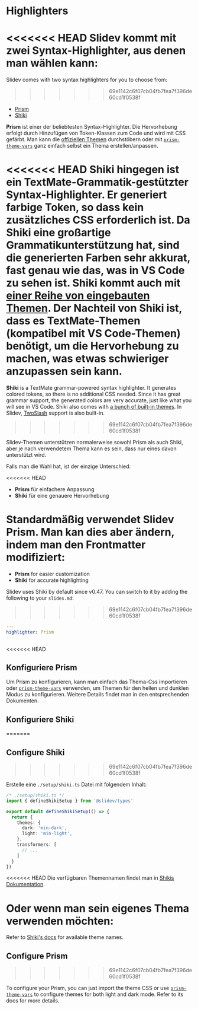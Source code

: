 # Highlighters

<<<<<<< HEAD
Slidev kommt mit zwei Syntax-Highlighter, aus denen man wählen kann:
=======
Slidev comes with two syntax highlighters for you to choose from:
>>>>>>> 69e1142c6f07cb04fb7fea7f396de60cd1f0538f

- [Prism](https://prismjs.com/)
- [Shiki](https://github.com/shikijs/shiki)

**Prism** ist einer der beliebtesten Syntax-Highlighter. Die Hervorhebung erfolgt durch Hinzufügen von Token-Klassen zum Code und wird mit CSS gefärbt. Man kann die [offiziellen Themen](https://github.com/PrismJS/prism-themes) durchstöbern oder mit [`prism-theme-vars`](https://github.com/antfu/prism-theme-vars) ganz einfach selbst ein Thema erstellen/anpassen.

<<<<<<< HEAD
**Shiki** hingegen ist ein TextMate-Grammatik-gestützter Syntax-Highlighter. Er generiert farbige Token, so dass kein zusätzliches CSS erforderlich ist. Da Shiki eine großartige Grammatikunterstützung hat, sind die generierten Farben sehr akkurat, fast genau wie das, was in VS Code zu sehen ist. Shiki kommt auch mit [einer Reihe von eingebauten Themen](https://github.com/shikijs/shiki/blob/master/docs/themes.md). Der Nachteil von Shiki ist, dass es TextMate-Themen (kompatibel mit VS Code-Themen) benötigt, um die Hervorhebung zu machen, was etwas schwieriger anzupassen sein kann.
=======
**Shiki** is a TextMate grammar-powered syntax highlighter. It generates colored tokens, so there is no additional CSS needed. Since it has great grammar support, the generated colors are very accurate, just like what you will see in VS Code. Shiki also comes with [a bunch of built-in themes](https://shiki.style/themes). In Slidev, [TwoSlash](https://sli.dev/guide/syntax#twoslash-integration) support is also built-in.
>>>>>>> 69e1142c6f07cb04fb7fea7f396de60cd1f0538f

Slidev-Themen unterstützen normalerweise sowohl Prism als auch Shiki, aber je nach verwendetem Thema kann es sein, dass nur eines davon unterstützt wird.

Falls man die Wahl hat, ist der einzige Unterschied:

<<<<<<< HEAD
- **Prism** für einfachere Anpassung
- **Shiki** für eine genauere Hervorhebung

Standardmäßig verwendet Slidev Prism. Man kan dies aber ändern, indem man den Frontmatter modifiziert:
=======
- **Prism** for easier customization
- **Shiki** for accurate highlighting

Slidev uses Shiki by default since v0.47. You can switch to it by adding the following to your `slides.md`:
>>>>>>> 69e1142c6f07cb04fb7fea7f396de60cd1f0538f

```yaml
---
highlighter: Prism
---
```

<<<<<<< HEAD
## Konfiguriere Prism

Um Prism zu konfigurieren, kann man einfach das Thema-Css importieren oder [`prism-theme-vars`](https://github.com/antfu/prism-theme-vars) verwenden, um Themen für den hellen und dunklen Modus zu konfigurieren. Weitere Details findet man in den entsprechenden Dokumenten.

## Konfiguriere Shiki
=======
## Configure Shiki
>>>>>>> 69e1142c6f07cb04fb7fea7f396de60cd1f0538f

<Environment type="node" />

Erstelle eine `./setup/shiki.ts` Datei mit folgendem Inhalt:


```ts
/* ./setup/shiki.ts */
import { defineShikiSetup } from '@slidev/types'

export default defineShikiSetup(() => {
  return {
    themes: {
      dark: 'min-dark',
      light: 'min-light',
    },
    transformers: [
      // ...
    ]
  }
})
```

<<<<<<< HEAD
Die verfügbaren Themennamen findet man in [Shikis Dokumentation](https://github.com/shikijs/shiki/blob/master/docs/themes.md#all-themes).

Oder wenn man sein eigenes Thema verwenden möchten:
=======
Refer to [Shiki's docs](https://shiki.style) for available theme names.

## Configure Prism
>>>>>>> 69e1142c6f07cb04fb7fea7f396de60cd1f0538f

To configure your Prism, you can just import the theme CSS or use [`prism-theme-vars`](https://github.com/antfu/prism-theme-vars) to configure themes for both light and dark mode. Refer to its docs for more details.

